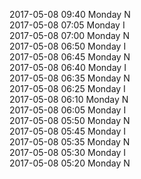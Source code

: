 2017-05-08 09:40 Monday  N  
2017-05-08 07:05 Monday  I  
2017-05-08 07:00 Monday  N  
2017-05-08 06:50 Monday  I  
2017-05-08 06:45 Monday  N  
2017-05-08 06:40 Monday  I  
2017-05-08 06:35 Monday  N  
2017-05-08 06:25 Monday  I  
2017-05-08 06:10 Monday  N  
2017-05-08 06:05 Monday  I  
2017-05-08 05:50 Monday  N  
2017-05-08 05:45 Monday  I  
2017-05-08 05:35 Monday  N  
2017-05-08 05:30 Monday  I  
2017-05-08 05:20 Monday  N  
